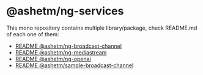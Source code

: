 # @ashetm/ng-services

This mono repository contains multiple library/package, check README.md of each one of them: 

* [README @ashetm/ng-broadcast-channel](https://github.com/AsheTM/ng-services/blob/main/projects/broadcast-channel/README.md)
* [README @ashetm/ng-mediastream](https://github.com/AsheTM/ng-services/blob/main/projects/mediastream/README.md)
* [README @ashetm/ng-openai](https://github.com/AsheTM/ng-services/blob/release/%40ashetm/openai/projects/main/README.md)
* [README @ashetm/sample-broadcast-channel](https://github.com/AsheTM/ng-services/blob/main/projects/sample-broadcast-channel)

<!-- ### LOOKING FOR MAINTAINER. PLEASE PING [@voronianski](https://twitter.com/voronianski)! -->

<!-- [![build status](http://img.shields.io/travis/likeastore/ngDialog.svg)](https://travis-ci.org/likeastore/ngDialog) -->
<!-- [![npm version](http://badge.fury.io/js/ng-dialog.svg)](http://badge.fury.io/js/ng-dialog) -->
<!-- [![github tag](https://img.shields.io/github/tag/likeastore/ngDialog.svg)](https://github.com/likeastore/ngDialog/tags) -->
<!-- [![Download Count](https://img.shields.io/npm/dm/ng-dialog.svg)](http://www.npmjs.com/package/ng-dialog) -->
<!-- [![Code Climate](https://codeclimate.com/github/likeastore/ngDialog/badges/gpa.svg)](https://codeclimate.com/github/likeastore/ngDialog) -->

<!-- ### [Demo](http://likeastore.github.io/ngDialog) -->
